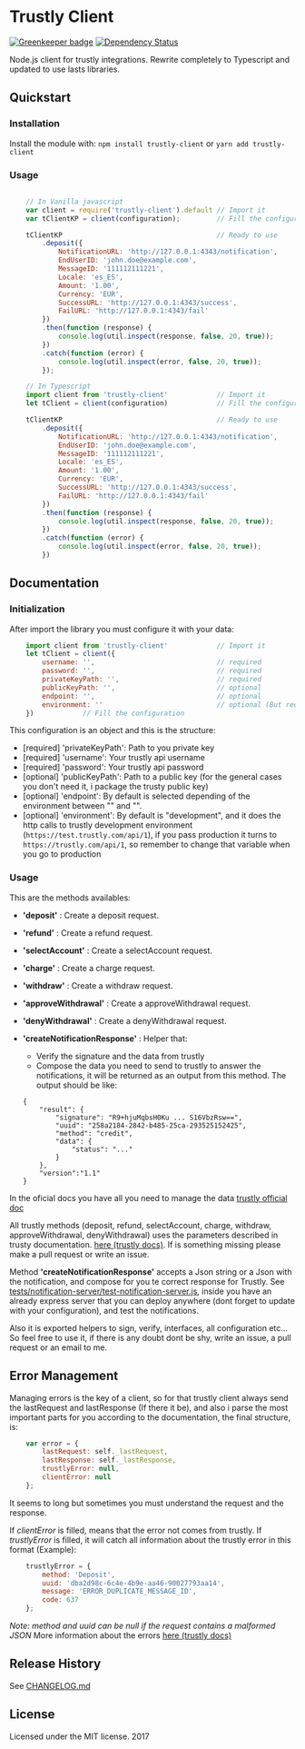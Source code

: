 # Trustly Client

[![Greenkeeper badge](https://badges.greenkeeper.io/danibram/trustly-client.svg)](https://greenkeeper.io/)
[![Dependency Status](https://david-dm.org/danibram/trustly-client.svg)](https://david-dm.org/danibram/trustly-client)

Node.js client for trustly integrations. Rewrite completely to Typescript and updated to use lasts libraries.


## Quickstart

### Installation

Install the module with: `npm install trustly-client` or `yarn add trustly-client`

### Usage

```javascript

    // In Vanilla javascript
    var client = require('trustly-client').default // Import it
    var tClientKP = client(configuration);         // Fill the configuration

    tClientKP                                      // Ready to use
        .deposit({
            NotificationURL: 'http://127.0.0.1:4343/notification',
            EndUserID: 'john.doe@example.com',
            MessageID: '111112111221',
            Locale: 'es_ES',
            Amount: '1.00',
            Currency: 'EUR',
            SuccessURL: 'http://127.0.0.1:4343/success',
            FailURL: 'http://127.0.0.1:4343/fail'
        })
        .then(function (response) {
            console.log(util.inspect(response, false, 20, true));
        })
        .catch(function (error) {
            console.log(util.inspect(error, false, 20, true));
        });

    // In Typescript
    import client from 'trustly-client'            // Import it
    let tClient = client(configuration)            // Fill the configuration

    tClientKP                                      // Ready to use
        .deposit({
            NotificationURL: 'http://127.0.0.1:4343/notification',
            EndUserID: 'john.doe@example.com',
            MessageID: '111112111221',
            Locale: 'es_ES',
            Amount: '1.00',
            Currency: 'EUR',
            SuccessURL: 'http://127.0.0.1:4343/success',
            FailURL: 'http://127.0.0.1:4343/fail'
        })
        .then(function (response) {
            console.log(util.inspect(response, false, 20, true));
        })
        .catch(function (error) {
            console.log(util.inspect(error, false, 20, true));
        })
```

## Documentation

### Initialization

After import the library you must configure it with your data:

```javascript
    import client from 'trustly-client'            // Import it
    let tClient = client({
        username: '',                              // required
        password: '',                              // required
        privateKeyPath: '',                        // required
        publicKeyPath: '',                         // optional
        endpoint: '',                              // optional
        environment: ''                            // optional (But required in production, see below!)
    })            // Fill the configuration
```

This configuration is an object and this is the structure:

- [required] 'privateKeyPath': Path to you private key
- [required] 'username': Your trustly api username
- [required] 'password': Your trustly api password
- [optional] 'publicKeyPath': Path to a public key (for the general cases you don't need it, i package the trusty public key)
- [optional] 'endpoint': By default is selected depending of the environment between "" and "".
- [optional] 'environment': By default is "development", and it does the http calls to trustly development environment (`https://test.trustly.com/api/1`), if you pass production it turns to `https://trustly.com/api/1`, so remember to change that variable when you go to production

### Usage

This are the methods availables:

- **'deposit'** : Create a deposit request.
- **'refund'** : Create a refund request.
- **'selectAccount'** : Create a selectAccount request.
- **'charge'** : Create a charge request.
- **'withdraw'** : Create a withdraw request.
- **'approveWithdrawal'** : Create a approveWithdrawal request.
- **'denyWithdrawal'** : Create a denyWithdrawal request.
- **'createNotificationResponse'** : Helper that:
    - Verify the signature and the data from trustly
    - Compose the data you need to send to trustly to answer the notifications, it will be returned as an output from this method. The output should be like:
    
    ```
    {
        "result": {
            "signature": "R9+hjuMqbsH0Ku ... S16VbzRsw==",
            "uuid": "258a2184-2842-b485-25ca-293525152425",
            "method": "credit",
            "data": {
                "status": "..."
            }
        },
        "version":"1.1"
    }
    ```
In the oficial docs you have all you need to manage the data [trustly official doc](https://trustly.com/en/developer/api#/notifications)

All trustly methods (deposit, refund, selectAccount, charge, withdraw, approveWithdrawal, denyWithdrawal) uses the parameters described in trusty documentation. [here (trustly docs)](https://trustly.com/en/developer/api#/introduction).
If is something missing please make a pull request or write an issue.

Method **'createNotificationResponse'** accepts a Json string or a Json with the notification, and compose for you te correct response for Trustly. See [tests/notification-server/test-notification-server.js](https://github.com/danibram/trustly-client/blob/master/tests/notification-server/test-notification-server.js), inside you have an already express server that you can deploy anywhere (dont forget to update with your configuration), and test the notifications.

Also it is exported helpers to sign, verify, interfaces, all configuration etc... So feel free to use it, if there is any doubt dont be shy, write an issue, a pull request or an email to me.

## Error Management

Managing errors is the key of a client, so for that trustly client always send the lastRequest and lastResponse (If there it be), and also i parse the most important parts for you according to the documentation, the final structure, is:

```javascript
    var error = {
        lastRequest: self._lastRequest,
        lastResponse: self._lastResponse,
        trustlyError: null,
        clientError: null
    };
```
It seems to long but sometimes you must understand the request and the response.

If *clientError* is filled, means that the error not comes from trustly.
If *trustlyError* is filled, it will catch all information about the trustly error in this format (Example):
```javascript
    trustlyError = {
        method: 'Deposit',
        uuid: 'dba2d98c-6c4e-4b9e-aa46-90027793aa14',
        message: 'ERROR_DUPLICATE_MESSAGE_ID',
        code: 637
    };
```
*Note: method and uuid can be null if the request contains a malformed JSON*
More information about the errors [here (trustly docs)](https://trustly.com/en/developer/api#/errormessages)

## Release History

See [CHANGELOG.md](https://github.com/danibram/trustly-client/blob/master/CHANGELOG.md)

## License

Licensed under the MIT license. 2017
